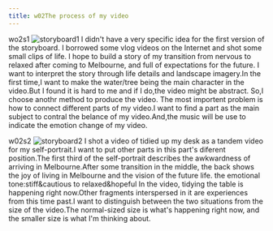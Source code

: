 ```yaml
---
title: w02The process of my video
--- 
```

wo2s1
![storyboard1](/w01s1-w03s2/storyboard1.jpg)
I didn't have a very specific idea for the first version of the storyboard. I borrowed some vlog videos on the Internet and shot some small clips of life. I hope to build a story of my transition from nervous to relaxed after coming to Melbourne, and full of expectations for the future.
I want to interpret the story through life details and landscape imagery.In the first time,I want to make the water/tree being the main character in the video.But I found it is hard to me and if I do,the video might be abstract. So,I choose anothr method to produce the video. The most importent problem is how to connect different parts of my video.I want to find a part as the main subject to contral the belance of my video.And,the music will be use to indicate the emotion change of my video.

w02s2
![storyboard2](/w01s1-w03s2/storyboard2.jpg)
I shot a video of tidied up my desk as a tandem video for my self-portrait.I want to put other parts in this part's diferent position.The first third of the self-portrait describes the awkwardness of arriving in Melbourne.After some transition in the middle, the back shows the joy of living in Melbourne and the vision of the future life.
the emotional tone:stiff&cautious to relaxed&hopeful
In the video, tidying the table is happening right now.Other fragments interspersed in it are experiences from this time past.I want to distinguish between the two situations from the size of the video.The normal-sized size is what's happening right now, and the smaller size is what I'm thinking about.
